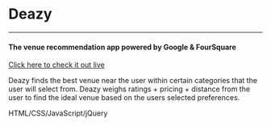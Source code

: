 # Deazy 
---
#### The venue recommendation app powered by Google & FourSquare

[Click here to check it out live](http://deazy.io/)

Deazy finds the best venue near the user within certain categories that the user will select from. Deazy weighs ratings + pricing + distance from the user to find the ideal venue based on the users selected preferences. 

HTML/CSS/JavaScript/jQuery
